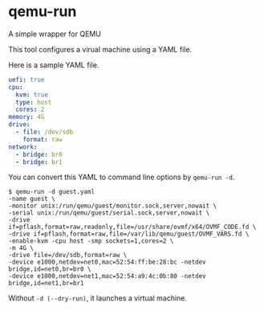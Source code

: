# qemu-run
A simple wrapper for QEMU

This tool configures a virual machine using a YAML file.

Here is a sample YAML file.
```yaml
uefi: true
cpu:
  kvm: true
  type: host
  cores: 2
memory: 4G
drive:
  - file: /dev/sdb
    format: raw
network:
  - bridge: br0
  - bridge: br1
```

You can convert this YAML to command line options by `qemu-run -d`.
```
$ qemu-run -d guest.yaml
-name guest \
-monitor unix:/run/qemu/guest/monitor.sock,server,nowait \
-serial unix:/run/qemu/guest/serial.sock,server,nowait \
-drive if=pflash,format=raw,readonly,file=/usr/share/ovmf/x64/OVMF_CODE.fd \
-drive if=pflash,format=raw,file=/var/lib/qemu/guest/OVMF_VARS.fd \
-enable-kvm -cpu host -smp sockets=1,cores=2 \
-m 4G \
-drive file=/dev/sdb,format=raw \
-device e1000,netdev=net0,mac=52:54:ff:be:28:bc -netdev bridge,id=net0,br=br0 \
-device e1000,netdev=net1,mac=52:54:a9:4c:0b:80 -netdev bridge,id=net1,br=br1
```
Without `-d (--dry-run)`, it launches a virtual machine.

